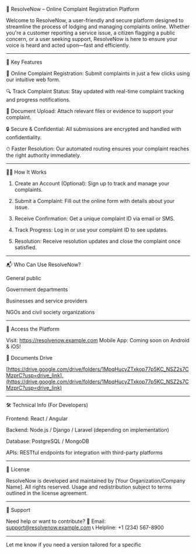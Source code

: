 
📢 ResolveNow – Online Complaint Registration Platform

Welcome to ResolveNow, a user-friendly and secure platform designed to streamline the process of lodging and managing complaints online. Whether you're a customer reporting a service issue, a citizen flagging a public concern, or a user seeking support, ResolveNow is here to ensure your voice is heard and acted upon—fast and efficiently.


---

🚀 Key Features

📝 Online Complaint Registration: Submit complaints in just a few clicks using our intuitive web form.

🔍 Track Complaint Status: Stay updated with real-time complaint tracking and progress notifications.

📂 Document Upload: Attach relevant files or evidence to support your complaint.

🔒 Secure & Confidential: All submissions are encrypted and handled with confidentiality.

⏱ Faster Resolution: Our automated routing ensures your complaint reaches the right authority immediately.



---

🧑‍💻 How It Works

1. Create an Account (Optional): Sign up to track and manage your complaints.


2. Submit a Complaint: Fill out the online form with details about your issue.


3. Receive Confirmation: Get a unique complaint ID via email or SMS.


4. Track Progress: Log in or use your complaint ID to see updates.


5. Resolution: Receive resolution updates and close the complaint once satisfied.




---

📬 Who Can Use ResolveNow?

General public

Government departments

Businesses and service providers

NGOs and civil society organizations



---

📱 Access the Platform

Visit: https://resolvenow.example.com
Mobile App: Coming soon on Android & iOS!

📝  Documents Drive 

 [https://drive.google.com/drive/folders/1MpqHucyZTxkop77p5KC_NSZ2s7CMzprC?usp=drive_link].(https://drive.google.com/drive/folders/1MpqHucyZTxkop77p5KC_NSZ2s7CMzprC?usp=drive_link)

---

🛠 Technical Info (For Developers)

Frontend: React / Angular

Backend: Node.js / Django / Laravel (depending on implementation)

Database: PostgreSQL / MongoDB

APIs: RESTful endpoints for integration with third-party platforms



---

🧾 License

ResolveNow is developed and maintained by [Your Organization/Company Name]. All rights reserved. Usage and redistribution subject to terms outlined in the license agreement.


---

🤝 Support

Need help or want to contribute?
📧 Email: support@resolvenow.example.com
📞 Helpline: +1 (234) 567-8900


---

Let me know if you need a version tailored for a specific
